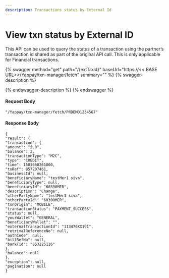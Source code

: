 ```yaml
---
description: Transactions status by External Id
---
```


# View txn status by External ID

This API can be used to query the status of a transaction using the partner’s transaction id shared as part of the original API call. This is only applicable for Financial transactions.

{% swagger method="get" path="/{extTrxId}" baseUrl="https://<< BASE URL>>/Yappay/txn-manager/fetch" summary="" %}
{% swagger-description %}

{% endswagger-description %}
{% endswagger %}

#### Request Body 

```
"/Yappay/txn-manager/fetch/PRDEMO1234567"
```

#### Response Body

```
{
"result": {
"transaction": {
"amount": "2.0",
"balance": 2,
"transactionType": "M2C",
"type": "CREDIT",
"time": 1503668261000,
"txRef": 857207461,
"businessId": null,
"beneficiaryName": "testMer1 siva",
"beneficiaryType": null,
"beneficiaryId": "60390MER",
"description": "Change",
"otherPartyName": "testMer1 siva",
"otherPartyId": "60390MER",
"txnOrigin": "MOBILE",
"transactionStatus": "PAYMENT_SUCCESS",
"status": null,
"yourWallet": "GENERAL",
"beneficiaryWallet": "",
"externalTransactionId": "113476XX191",
"retrivalReferenceNo": null,
"authCode": null,
"billRefNo": null,
"bankTid": "853225126"
},
"balance": null
},
"exception": null,
"pagination": null
}
```
